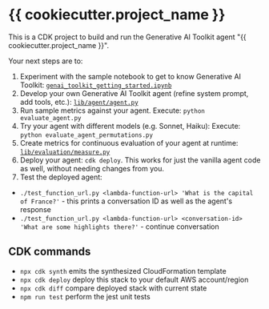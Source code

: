 # {{ cookiecutter.project_name }}

This is a CDK project to build and run the Generative AI Toolkit agent "{{ cookiecutter.project_name }}".

Your next steps are to:

1. Experiment with the sample notebook to get to know Generative AI Toolkit: [`genai_toolkit_getting_started.ipynb`](`./genai_toolkit_getting_started.ipynb`)
2. Develop your own Generative AI Toolkit agent (refine system prompt, add tools, etc.): [`lib/agent/agent.py`](./lib/agent/agent.py)
3. Run sample metrics against your agent. Execute: `python evaluate_agent.py`
4. Try your agent with different models (e.g. Sonnet, Haiku): Execute: `python evaluate_agent_permutations.py`
5. Create metrics for continuous evaluation of your agent at runtime: [`lib/evaluation/measure.py`](./lib/evaluation/measure.py)
6. Deploy your agent: `cdk deploy`. This works for just the vanilla agent code as well, without needing changes from you.
7. Test the deployed agent:
  - `./test_function_url.py <lambda-function-url> 'What is the capital of France?'` - this prints a conversation ID as well as the agent's response
  - `./test_function_url.py <lambda-function-url> <conversation-id> 'What are some highlights there?'` - continue conversation

## CDK commands

* `npx cdk synth`   emits the synthesized CloudFormation template
* `npx cdk deploy`  deploy this stack to your default AWS account/region
* `npx cdk diff`    compare deployed stack with current state
* `npm run test`    perform the jest unit tests
